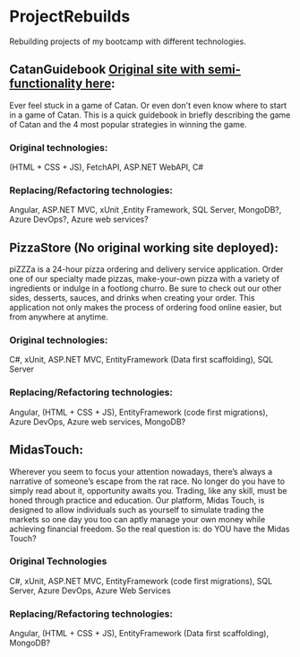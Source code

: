 # ProjectRebuilds
Rebuilding projects of my bootcamp with different technologies.

## CatanGuidebook [Original site with semi-functionality here](https://1811-nov12-net.github.io/gary-repo/project_alpha/index):
Ever feel stuck in a game of Catan. Or even don't even know where to start in a game of Catan. This is a quick guidebook in briefly
describing the game of Catan and the 4 most popular strategies in winning the game.

### Original technologies:
(HTML + CSS + JS), FetchAPI, ASP.NET WebAPI, C#
### Replacing/Refactoring technologies:
Angular, ASP.NET MVC, xUnit ,Entity Framework, SQL Server, MongoDB?, Azure DevOps?, Azure web services?

## PizzaStore (No original working site deployed): 
piZZZa is a 24-hour pizza ordering and delivery service application. Order one of our specialty made pizzas, make-your-own pizza with a variety of ingredients or indulge in a footlong churro. Be sure to check out our other sides, desserts, sauces, and drinks when creating your order. This application not only makes the process of ordering food online easier, but from anywhere at anytime.

### Original technologies:
C#, xUnit, ASP.NET MVC, EntityFramework (Data first scaffolding), SQL Server 
### Replacing/Refactoring technologies:
Angular, (HTML + CSS + JS), EntityFramework (code first migrations), Azure DevOps, Azure web services, MongoDB?

## MidasTouch:
Wherever you seem to focus your attention nowadays, there’s always a narrative of someone’s escape from the rat race. No longer do you have to simply read about it, opportunity awaits you. Trading, like any skill, must be honed through practice and education. Our platform, Midas Touch, is designed to allow individuals such as yourself to simulate trading the markets so one day you too can aptly manage your own money while achieving financial freedom. So the real question is: do YOU have the Midas Touch?

### Original Technologies
C#, xUnit, ASP.NET MVC, EntityFramework (code first migrations), SQL Server, Azure DevOps, Azure Web Services
### Replacing/Refactoring technologies:
Angular, (HTML + CSS + JS), EntityFramework (Data first scaffolding), MongoDB?

